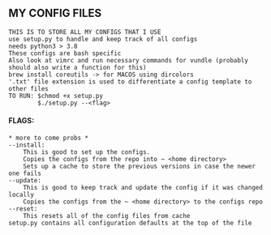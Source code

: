 ## MY CONFIG FILES
    THIS IS TO STORE ALL MY CONFIGS THAT I USE
    use setup.py to handle and keep track of all configs
    needs python3 > 3.8
    These configs are bash specific
    Also look at vimrc and run necessary commands for vundle (probably should also write a function for this)
    brew install coreutils -> for MACOS using dircolors
    '.txt' file extension is used to differentiate a config template to other files
    TO RUN: $chmod +x setup.py
            $./setup.py --<flag>
#### FLAGS:
    * more to come probs *
    --install:
        This is good to set up the configs.
        Copies the configs from the repo into ~ <home directory>
        Sets up a cache to store the previous versions in case the newer one fails
    --update:
        This is good to keep track and update the config if it was changed locally
        Copies the configs from the ~ <home directory> to the configs repo
    --reset:
        This resets all of the config files from cache
    setup.py contains all configuration defaults at the top of the file
